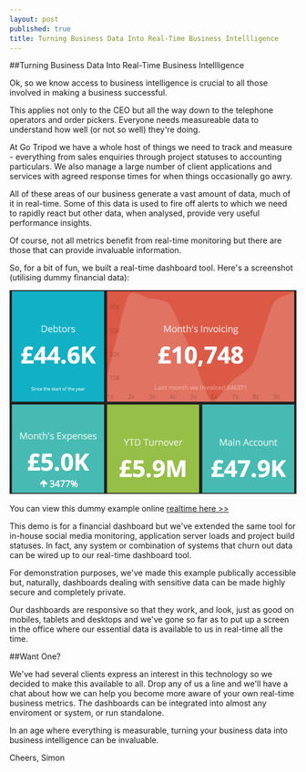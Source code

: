 ```yaml
---
layout: post
published: true
title: Turning Business Data Into Real-Time Business Intellligence
---
```


##Turning Business Data Into Real-Time Business Intellligence


Ok, so we know access to business intelligence is crucial to all those involved in making a business successful.

This applies not only to the CEO but all the way down to the telephone operators and order pickers. Everyone needs measureable data to understand how well (or not so well) they're doing.

At Go Tripod we have a whole host of things we need to track and measure - everything from sales enquiries through project statuses to accounting particulars. We also manage a large number of client applications and services with agreed response times for when things occasionally go awry.

All of these areas of our business generate a vast amount of data, much of it in real-time. Some of this data is used to fire off alerts to which we need to rapidly react but other data, when analysed, provide very useful performance insights.

Of course, not all metrics benefit from real-time monitoring but there are those that can provide invaluable information. 

So, for a bit of fun, we built a real-time dashboard tool. Here's a screenshot (utilising dummy financial data):

![Readable Output](/assets/img/blog/dashboards.png "Readable Output")

You can view this dummy example online [realtime here >>](http://gt-dashboard-ex.herokuapp.com/dashboard)

This demo is for a financial dashboard but we've extended the same tool for in-house social media monitoring, application server loads and project build statuses. In fact, any system or combination of systems that churn out data can be wired up to our real-time dashboard tool.

For demonstration purposes, we've made this example publically accessible but, naturally, dashboards dealing with sensitive data can be made highly secure and completely private. 

Our dashboards are responsive so that they work, and look, just as good on mobiles, tablets and desktops and we've gone so far as to put up a screen in the office where our essential data is available to us in real-time all the time.

##Want One?

We've had several clients express an interest in this technology so we decided to make this available to all. Drop any of us a line and we'll have a chat about how we can help you become more aware of your own real-time business metrics. The dashboards can be integrated into almost any enviroment or system, or run standalone.

In an age where everything is measurable, turning your business data into business intelligence can be invaluable.

Cheers,
Simon
